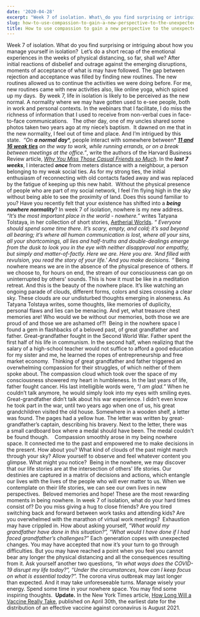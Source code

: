 ```yaml
---
date: '2020-04-28'
excerpt: "Week 7 of isolation. What\_do you find surprising or intriguing about how you manage yourself in isolation?"
slug: how-to-use-compassion-to-gain-a-new-perspective-to-the-unexpected
title: How to use compassion to gain a new perspective to the unexpected
---
```


Week 7 of isolation. What do you find surprising or intriguing about how you manage yourself in isolation? 
Let’s do a short recap of the emotional experiences in the weeks of physical distancing, so far, shall we? After initial reactions of disbelief and outrage against the emerging disruptions, moments of acceptance of what is may have followed. The gap between rejection and acceptance was filled by finding new routines. The new routines allowed us to continue the activities we were doing before. For me, new routines came with new activities also, like online yoga, which spiced up my days. 
By week 7, life in isolation is likely to be perceived as the new normal. A normality where we may have gotten used to e-see people, both in work and personal contexts. In the webinars that I facilitate, I do miss the richness of information that I used to receive from non-verbal cues in face-to-face communications.  
The other day, one of my uncles shared some photos taken two years ago at my niece’s baptism.  It dawned on me that in the new normality, I feel out of time and place. And I’m intrigued by this state. 
*“On* ***a normal day****, people interact with somewhere between* [***11 and 16 weak ties***](https://journals.sagepub.com/doi/abs/10.1177/0146167214529799) *on the way to work, while running errands, or on a break between meetings at the office.”*, write the authors of the Harvard Business Review article, [*Why You Miss Those Casual Friends so Much*](https://hbr.org/2020/04/why-you-miss-those-casual-friends-so-much?utm_medium=email&utm_source=newsletter_weekly&utm_campaign=weeklyhotlist_activesubs&utm_content=signinnudge&referral=00202&deliveryName=DM77990). In the ***last 7 weeks***, I interacted ***once*** from meters distance with a neighbour, a person belonging to my weak social ties. As for my strong ties, the initial enthusiasm of reconnecting with old contacts faded away and was replaced by the fatigue of keeping up this new habit. 
Without the physical presence of people who are part of my social network, I feel I’m flying high in the sky without being able to see the proximity of land. Does this sound familiar to you? Have you recently felt that your existence has shifted into a ***being*** ***nowhere normality***? In week 7 of isolation, nowhere is my new address.
*“It’s the most important place in the world - nowhere.”* writes Tatyana Tolstaya, in her collection of short stories, [Aetherial Worlds](https://www.amazon.co.uk/Aetherial-Worlds-Stories-Tatyana-Tolstaya/dp/152473277X/ref=sr_1_1?crid=GV4OZ7HGBI3L&dchild=1&keywords=aetherial+worlds&qid=1588076318&sprefix=aetherial+%2Caps%2C161&sr=8-1). *“ Everyone should spend some time there. It’s scary, empty, and cold; it’s sad beyond all bearing; it’s where all human communication is lost, where all your sins, all your shortcomings, all lies and half-truths and double-dealings emerge from the dusk to look you in the eye with neither disapproval nor empathy, but simply and matter-of-factly. Here we are. Here you are. 'And filled with revulsion, you read the story of your life.' And you make decisions. “*
Being nowhere means we are in the absence of the physical presence of others. If we choose to, for hours on end, the stream of our consciousness can go on uninterrupted by others' sounds. This is how it must be like in a meditation retreat. And this is the beauty of the nowhere place. It’s like watching an ongoing parade of clouds, different forms, colors and sizes crossing a clear sky. These clouds are our undisturbed thoughts emerging in aloneness. As Tatyana Tolstaya writes, some thoughts, like memories of duplicity, personal flaws and lies can be menacing. And yet, what treasure chest memories are! Who would we be without our memories, both those we are proud of and those we are ashamed of?! 
Being in the nowhere space I found a gem in flashbacks of a beloved past, of great grandfather and father. Great-grandfather fought in the Second World War. Father spent the first half of his life in communism. In the second half, when realizing that the salary of a high-school teacher would not suffice to afford a good education for my sister and me, he learned the ropes of entrepreneurship and free market economy. 
Thinking of great grandfather and father triggered an overwhelming compassion for their struggles, of which neither of them spoke about. The compassion cloud which took over the space of my consciousness showered my heart in humbleness. In the last years of life, father fought cancer. His last intelligible words were, *“I am glad.”* When he couldn’t talk anymore, he would simply look into my eyes with smiling eyes. 
Great-grandfather didn’t talk about his war experience. I didn’t even know he took part in the war, until two years ago when one of us, his great grandchildren visited the old house. Somewhere in a wooden shelf, a letter was found. The pages had a yellow hue. The letter was written by great-grandfather’s captain, describing his bravery. Next to the letter, there was a small cardboard box where a medal should have been. The medal couldn't be found though.   
Compassion smoothly arose in my being nowhere space. It connected me to the past and empowered me to make decisions in the present. How about you? What kind of clouds of the past might march through your sky? Allow yourself to observe and feel whatever content you glimpse. What might you notice? 
Being in the nowhere, we may discover that our life stories are at the intersection of others' life stories. Our destinies are captured in a matrix of decisions and actions, which entangle our lives with the lives of the people who will ever matter to us. When we contemplate on their life stories, we can see our own lives in new perspectives. 
Beloved memories and hope! These are the most rewarding moments in being nowhere.
In week 7 of isolation, what do your hard times consist of? Do you miss giving a hug to close friends? Are you tired switching back and forward between work tasks and attending kids? Are you overwhelmed with the marathon of virtual work meetings? 
Exhaustion may have crippled in. How about asking yourself, *“What would my grandfather have done in this situation?”, “What would I have done if I had faced grandfather’s challenges?”*
Each generation copes with unexpected changes. You may have accepted that now it’s your turn to go through difficulties. But you may have reached a point when you feel you cannot bear any longer the physical distancing and all the consequences resulting from it. Ask yourself another two questions, *“In what ways does the COVID-19 disrupt my life today?”, “Under the circumstances, how can I keep focus on what is essential today?”.*
The corona virus outbreak may last longer than expected. And it may take unforeseeable turns. Manage wisely your energy. Spend some time in your nowhere space. You may find some inspiring thoughts. 
**Update.** In the New York Times article, [How Long Will a Vaccine Really Take](https://www.nytimes.com/interactive/2020/04/30/opinion/coronavirus-covid-vaccine.html?utm_source=Nature+Briefing&utm_campaign=f581e71b30-briefing-dy-20200501&utm_medium=email&utm_term=0_c9dfd39373-f581e71b30-43655973), published on April 30th, the earliest date for the distribution of an effective vaccine against coronavirus is August 2021.
